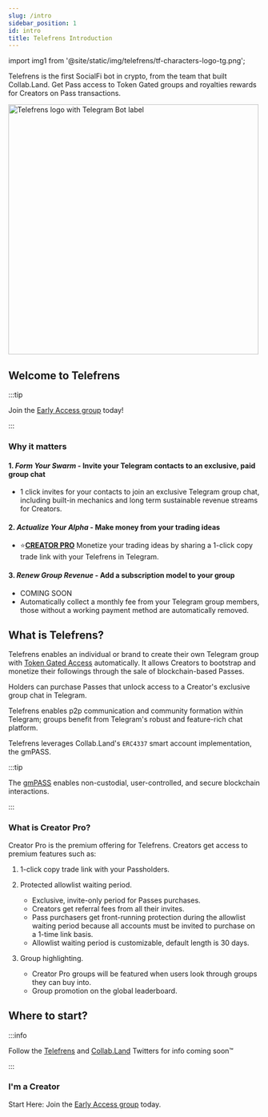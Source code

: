 ```yaml
---
slug: /intro
sidebar_position: 1
id: intro
title: Telefrens Introduction
---
```


import img1 from '@site/static/img/telefrens/tf-characters-logo-tg.png';

Telefrens is the first SocialFi bot in crypto, from the team that built Collab.Land. Get Pass access to Token Gated groups and royalties rewards for Creators on Pass transactions.

  <div class="text--center">
    <img  src={img1} alt="Telefrens logo with Telegram Bot label" width="500" />
  </div>

## Welcome to Telefrens

:::tip

Join the [Early Access group](https://telefrens.com/kols?utm_medium=display&utm_source=tf_docs&utm_campaign=launch) today!

:::

### Why it matters

#### 1. _Form Your Swarm_ - Invite your Telegram contacts to an exclusive, paid group chat

- 1 click invites for your contacts to join an exclusive Telegram group chat, including built-in mechanics and long term sustainable revenue streams for Creators.

<!-- #### 1. _Form Your Swarm_ - Launch a community on a bonding curve

- Imagine FriendTech with all the native features of Telegram, with built-in mechanics and long term sustainable revenue streams for KOLs and influencers. -->

#### 2. _Actualize Your Alpha_ - Make money from your trading ideas

- ⭐**[CREATOR PRO](#what-is-creator-pro)** Monetize your trading ideas by sharing a 1-click copy trade link with your Telefrens in Telegram.

#### 3. _Renew Group Revenue_ - Add a subscription model to your group

- COMING SOON
- Automatically collect a monthly fee from your Telegram group members, those without a working payment method are automatically removed.

<!-- #### 4. Sell Your Space - **Buy users and attention for your group**
    1. Cross promote your community in other Telegram groups and earn when you allow others to cross promote in yours.
-->

## What is Telefrens?

Telefrens enables an individual or brand to create their own Telegram group with [Token Gated Access](/help-docs/key-features/token-gate-communities) automatically. It allows Creators to bootstrap and monetize their followings through the sale of blockchain-based Passes.

Holders can purchase Passes that unlock access to a Creator's exclusive group chat in Telegram.

Telefrens enables p2p communication and community formation within Telegram; groups benefit from Telegram's robust and feature-rich chat platform.

Telefrens leverages Collab.Land's `ERC4337` smart account implementation, the gmPASS.

:::tip

The [gmPASS](/help-docs/key-features/gm-pass) enables non-custodial, user-controlled, and secure blockchain interactions.

:::

### What is Creator Pro?

Creator Pro is the premium offering for Telefrens. Creators get access to premium features such as:

1. 1-click copy trade link with your Passholders.

2. Protected allowlist waiting period.
    - Exclusive, invite-only period for Passes purchases.
    - Creators get referral fees from all their invites.
    - Pass purchasers get front-running protection during the allowlist waiting period because all accounts must be invited to purchase on a 1-time link basis.
    - Allowlist waiting period is customizable, default length is 30 days.

3. Group highlighting.
    - Creator Pro groups will be featured when users look through groups they can buy into.
    - Group promotion on the global leaderboard.

    <!-- - Group promotion in global search -->

<!--
4. Customizable bonding curves

    - Creators set the desired group size, initial price, and the price for another Pass and Telefrens calculates the curve to match their settings

        - Small group - exponential curve

        - Medium group - quadratic curve

        - Large group - linear curve
-->

## Where to start?

:::info

Follow the [Telefrens](https://twitter.com/telefrens) and [Collab.Land](https://twitter.com/Collab_Land_) Twitters for info coming soon™

:::

### I'm a Creator

Start Here: Join the [Early Access group](https://telefrens.com/kols?utm_medium=display&utm_source=tf_docs&utm_campaign=launch) today.

<!--
### I'm a Holder

Start Here:
-->
